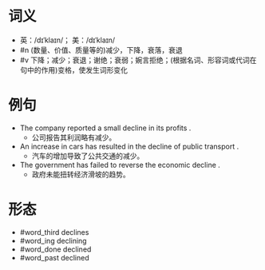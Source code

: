# 词义
- 英：/dɪˈklaɪn/； 美：/dɪˈklaɪn/
- #n (数量、价值、质量等的)减少，下降，衰落，衰退
- #v 下降；减少；衰退；谢绝；衰弱；婉言拒绝；(根据名词、形容词或代词在句中的作用)变格，使发生词形变化
# 例句
- The company reported a small decline in its profits .
	- 公司报告其利润略有减少。
- An increase in cars has resulted in the decline of public transport .
	- 汽车的增加导致了公共交通的减少。
- The government has failed to reverse the economic decline .
	- 政府未能扭转经济滑坡的趋势。
# 形态
- #word_third declines
- #word_ing declining
- #word_done declined
- #word_past declined
